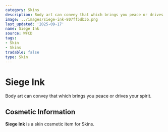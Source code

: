 ```yaml
---
category: Skins
description: Body art can convey that which brings you peace or drives your spirit.
image: ../images/siege-ink-807ff5db36.png
last_updated: '2025-09-17'
name: Siege Ink
source: WFCD
tags:
- Skin
- Skins
tradable: false
type: Skin
---
```


# Siege Ink

Body art can convey that which brings you peace or drives your spirit.

## Cosmetic Information

**Siege Ink** is a skin cosmetic item for Skins.

